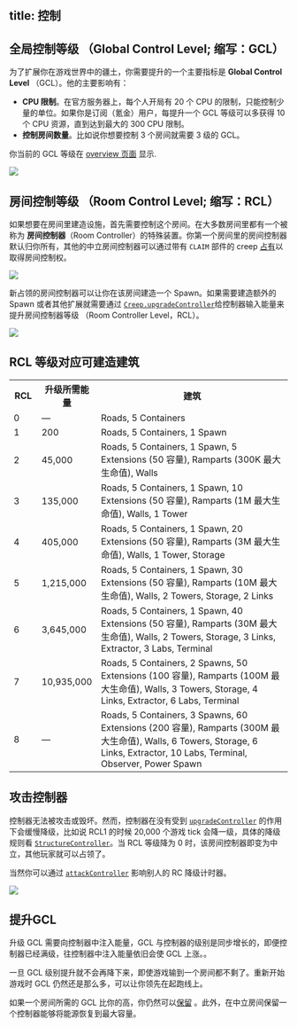 title: 控制
---

## 全局控制等级 （Global Control Level; 缩写：GCL）

为了扩展你在游戏世界中的疆土，你需要提升的一个主要指标是 **Global Control Level** （GCL）。他的主要影响有：

* **CPU 限制**。在官方服务器上，每个人开局有 20 个 CPU 的限制，只能控制少量的单位。如果你是订阅（氪金）用户，每提升一个 GCL 等级可以多获得 10 个 CPU 资源，直到达到最大的 300 CPU 限制。
* **控制房间数量**。比如说你想要控制 3 个房间就需要 3 级的 GCL。



你当前的 GCL 等级在 [overview 页面](https://screeps.com/a/#!/overview) 显示.

![](img/gcl-cpu.png)

## 房间控制等级 （Room Control Level; 缩写：RCL）

如果想要在房间里建造设施，首先需要控制这个房间。在大多数房间里都有一个被称为 **房间控制器**（Room Controller）的特殊装置。你第一个房间里的房间控制器默认归你所有，其他的中立房间控制器可以通过带有 `CLAIM` 部件的 creep [占有](/api/#Creep.claimController)以取得房间控制权。

![](img/c1.png)

新占领的房间控制器可以让你在该房间建造一个 Spawn。如果需要建造额外的 Spawn 或者其他扩展就需要通过 [`Creep.upgradeController`](/api/#Creep.upgradeController)给控制器输入能量来提升房间控制器等级 （Room Controller Level，RCL）。

![](img/c2.png)

## RCL 等级对应可建造建筑

<table>
<tbody>
<tr>
<th style="width: 10%;">RCL</th>
<th style="width: 15%;">升级所需能量</th>
<th>建筑</th>
</tr>
<tr>
<td>0</td>
<td>—</td>
<td>Roads, 5 Containers</td>
</tr>
<tr>
<td>1</td>
<td>200</td>
<td>Roads, 5 Containers, 1 Spawn</td>
</tr>
<tr>
<td>2</td>
<td>45,000</td>
<td>Roads, 5 Containers, 1 Spawn, 5 Extensions (50 容量), Ramparts (300K 最大生命值), Walls</td>
</tr>
<tr>
<td>3</td>
<td>135,000</td>
<td>Roads, 5 Containers, 1 Spawn, 10 Extensions (50 容量), Ramparts (1M 最大生命值), Walls, 1 Tower</td>
</tr>
<tr>
<td>4</td>
<td>405,000</td>
<td>Roads, 5 Containers, 1 Spawn, 20 Extensions (50 容量), Ramparts (3M 最大生命值), Walls, 1 Tower, Storage</td>
</tr>
<tr>
<td>5</td>
<td>1,215,000</td>
<td>Roads, 5 Containers, 1 Spawn, 30 Extensions (50 容量), Ramparts (10M 最大生命值), Walls, 2 Towers, Storage, 2 Links</td>
</tr>
<tr>
<td>6</td>
<td>3,645,000</td>
<td>Roads, 5 Containers, 1 Spawn, 40 Extensions (50 容量), Ramparts (30M 最大生命值), Walls, 2 Towers, Storage, 3 Links, Extractor, 3 Labs, Terminal</td>
</tr>
<tr>
<td>7</td>
<td>10,935,000</td>
<td>Roads, 5 Containers, 2 Spawns, 50 Extensions (100 容量), Ramparts (100M 最大生命值), Walls, 3 Towers, Storage, 4 Links, Extractor, 6 Labs, Terminal</td>
</tr>
<tr>
<td>8</td>
<td>—</td>
<td>Roads, 5 Containers, 3 Spawns, 60 Extensions (200 容量), Ramparts (300M 最大生命值), Walls, 6 Towers, Storage, 6 Links, Extractor, 10 Labs, Terminal, Observer, Power Spawn</td>
</tr>
</tbody>
</table>

## 攻击控制器

控制器无法被攻击或毁坏。然而，控制器在没有受到 [`upgradeController`](/api/#Creep.upgradeController) 的作用下会缓慢降级，比如说 RCL1 的时候 20,000 个游戏 tick 会降一级，具体的降级规则看 [`StructureController`](/api/#StructureController)。当 RCL 等级降为 0 时，该房间控制器即变为中立，其他玩家就可以占领了。

当然你可以通过 [`attackController`](/api/#Creep.attackController) 影响别人的 RC 降级计时器。

![](/img/controllerDowngrade.png)

## 提升GCL

升级 GCL 需要向控制器中注入能量，GCL 与控制器的级别是同步增长的，即便控制器已经满级，往控制器中注入能量依旧会使 GCL 上涨。。

一旦 GCL 级别提升就不会再降下来，即使游戏输到一个房间都不剩了。重新开始游戏时 GCL 仍然还是那么多，可以让你领先在起跑线上。

如果一个房间所需的 GCL 比你的高，你仍然可以[保留](/api/#Creep.reserveController) 。此外，在中立房间保留一个控制器能够将能源恢复到最大容量。
